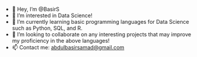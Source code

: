 - 👋 Hey, I’m @BasirS
- 👀 I’m interested in Data Science!
- 🌱 I’m currently learning basic programming languages for Data Science such as Python, SQL, and R.
- 💞️ I’m looking to collaborate on any interesting projects that may improve my proficiency in the above languages!
- 📫 Contact me: abdulbasirsamad@gmail.com

<!---
BasirS/BasirS is a ✨ special ✨ repository because its `README.md` (this file) appears on your GitHub profile.
You can click the Preview link to take a look at your changes.
--->
